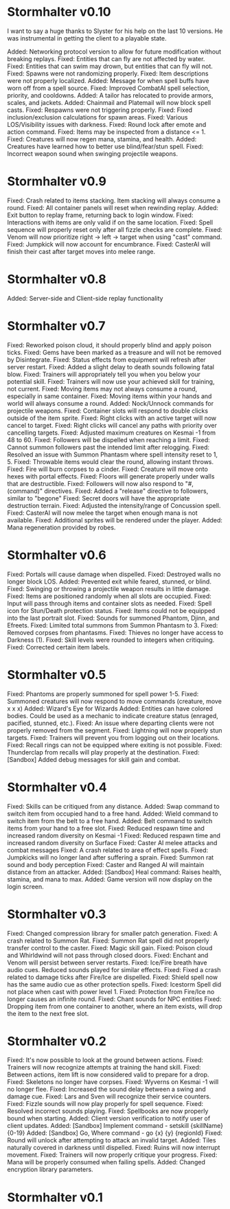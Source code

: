 Stormhalter v0.10
===================
I want to say a huge thanks to Slyster for his help on the last 10 versions. He was instrumental
in getting the client to a playable state.

Added: Networking protocol version to allow for future modification without breaking replays.
Fixed: Entities that can fly are not affected by water.
Fixed: Entities that can swim may drown, but entities that can fly will not.
Fixed: Spawns were not randomizing properly.
Fixed: Item descriptions were not properly localized.
Added: Message for when spell buffs have worn off from a spell source.
Fixed: Improved CombatAI spell selection, priority, and cooldowns.
Added: A tailor has relocated to provide armors, scales, and jackets.
Added: Chainmail and Platemail will now block spell casts.
Fixed: Respawns were not triggering properly.
Fixed: Fixed inclusion/exclusion calculations for spawn areas.
Fixed: Various LOS/Visibility issues with darkness.
Fixed: Round lock after emote and action command.
Fixed: Items may be inspected from a distance <= 1.
Fixed: Creatures will now regen mana, stamina, and health.
Added: Creatures have learned how to better use blind/fear/stun spell.
Fixed: Incorrect weapon sound when swinging projectile weapons.

Stormhalter v0.9
===================
Fixed: Crash related to items stacking. Item stacking will always consume a round.
Fixed: All container panels will reset when rewinding replay.
Added: Exit button to replay frame, returning back to login window.
Fixed: Interactions with items are only valid if on the same location.
Fixed: Spell sequence will properly reset only after all fizzle checks are complete.
Fixed: Venom will now prioritize right -> left -> target when using "cast" command.
Fixed: Jumpkick will now account for encumbrance.
Fixed: CasterAI will finish their cast after target moves into melee range.

Stormhalter v0.8
===================
Added: Server-side and Client-side replay functionality

Stormhalter v0.7
===================
Fixed: Reworked poison cloud, it should properly blind and apply poison ticks.
Fixed: Gems have been marked as a treasure and will not be removed by Disintegrate.
Fixed: Status effects from equipment will refresh after server restart.
Fixed: Added a slight delay to death sounds following fatal blow.
Fixed: Trainers will appropriately tell you when you below your potential skill.
Fixed: Trainers will now use your achieved skill for training, not current.
Fixed: Moving items may not always consume a round, especially in same container.
Fixed: Moving items within your hands and world will always consume a round.
Added: Nock/Unnock commands for projectile weapons.
Fixed: Container slots will respond to double clicks outside of the item sprite.
Fixed: Right clicks with an active target will now cancel to target.
Fixed: Right clicks will cancel any paths with priority over cancelling targets.
Fixed: Adjusted maximum creatures on Kesmai -1 from 48 to 60.
Fixed: Followers will be dispelled when reaching a limit.
Fixed: Cannot summon followers past the intended limit after relogging.
Fixed: Resolved an issue with Summon Phantasm where spell intensity reset to 1, 5.
Fixed: Throwable items would clear the round, allowing instant throws.
Fixed: Fire will burn corpses to a cinder.
Fixed: Creature will move onto hexes with portal effects.
Fixed: Floors will generate properly under walls that are destructible.
Fixed: Followers will now also respond to "#, (command)" directives.
Fixed: Added a "release" directive to followers, similar to "begone"
Fixed: Secret doors will have the appropriate destruction terrain.
Fixed: Adjusted the intensity/range of Concussion spell.
Fixed: CasterAI will now melee the target when enough mana is not available.
Fixed: Additional sprites will be rendered under the player.
Added: Mana regeneration provided by robes.

Stormhalter v0.6
===================
Fixed: Portals will cause damage when dispelled.
Fixed: Destroyed walls no longer block LOS.
Added: Prevented exit while feared, stunned, or blind.
Fixed: Swinging or throwing a projectile weapon results in little damage.
Fixed: Items are positioned randomly when all slots are occupied.
Fixed: Input will pass through items and container slots as needed.
Fixed: Spell icon for Stun/Death protection status.
Fixed: Items could not be equipped into the last portrait slot.
Fixed: Sounds for summoned Phantom, Djinn, and Efreets.
Fixed: Limited total summons from Summon Phantasm to 3.
Fixed: Removed corpses from phantasms.
Fixed: Thieves no longer have access to Darkness (1).
Fixed: Skill levels were rounded to integers when critiquing.
Fixed: Corrected certain item labels.

Stormhalter v0.5
===================
Fixed: Phantoms are properly summoned for spell power 1-5.
Fixed: Summoned creatures will now respond to move commands (creature, move x x x)
Added: Wizard's Eye for Wizards
Added: Entities can have colored bodies. Could be used as a mechanic to indicate creature status (enraged, pacified, stunned, etc.).
Fixed: An issue where departing clients were not properly removed from the segment.
Fixed: Lightning will now properly stun targets.
Fixed: Trainers will prevent you from logging out on their locations.
Fixed: Recall rings can not be equipped where exiting is not possible.
Fixed: Thunderclap from recalls will play properly at the destination.
Fixed: [Sandbox] Added debug messages for skill gain and combat.

Stormhalter v0.4
===================
Fixed: Skills can be critiqued from any distance.
Added: Swap command to switch item from occupied hand to a free hand.
Added: Wield command to switch item from the belt to a free hand.
Added: Belt command to switch items from your hand to a free slot.
Fixed: Reduced respawn time and increased random diversity on Kesmai -1
Fixed: Reduced respawn time and increased random diversity on Surface
Fixed: Caster AI melee attacks and combat messages
Fixed: A crash related to area of effect spells.
Fixed: Jumpkicks will no longer land after suffering a sprain.
Fixed: Summon rat sound and body perception
Fixed: Caster and Ranged AI will maintain distance from an attacker.
Added: [Sandbox] Heal command: Raises health, stamina, and mana to max.
Added: Game version will now display on the login screen.

Stormhalter v0.3
===================
Fixed: Changed compression library for smaller patch generation.
Fixed: A crash related to Summon Rat.
Fixed: Summon Rat spell did not properly transfer control to the caster.
Fixed: Magic skill gain.
Fixed: Poison cloud and Whirldwind will not pass through closed doors.
Fixed: Enchant and Venom will persist between server restarts.
Fixed: Ice/Fire breath have audio cues. Reduced sounds played for similar effects.
Fixed: Fixed a crash related to damage ticks after Fire/Ice are dispelled.
Fixed: Shield spell now has the same audio cue as other protection spells.
Fixed: Icestorm Spell did not place when cast with power level 1.
Fixed: Protection from Fire/Ice no longer causes an infinite round.
Fixed: Chant sounds for NPC entities
Fixed: Dropping item from one container to another, where an item exists, will drop the item to the next free slot. 

Stormhalter v0.2
===================
Fixed: It's now possible to look at the ground between actions.
Fixed: Trainers will now recognize attempts at training the hand skill.
Fixed: Between actions, item lift is now considered valid to prepare for a drop.
Fixed: Skeletons no longer have corpses.
Fixed: Wyverns on Kesmai -1 will no longer flee.
Fixed: Increased the sound delay between a swing and damage cue.
Fixed: Lars and Sven will recognize their service counters.
Fixed: Fizzle sounds will now play properly for spell sequence.
Fixed: Resolved incorrect sounds playing.
Fixed: Spellbooks are now properly bound when starting. 
Added: Client version verification to notify user of client updates.
Added: [Sandbox] Implement command - setskill {skillName} {0-19}
Added: [Sandbox] Go, Where command - go {x} {y} {regionId}
Fixed: Round will unlock after attempting to attack an invalid target.
Added: Tiles naturally covered in darkness until dispelled.
Fixed: Ruins will now interrupt movement.
Fixed: Trainers will now properly critique your progress.
Fixed: Mana will be properly consumed when failing spells.
Added: Changed encryption library parameters.

Stormhalter v0.1
===================